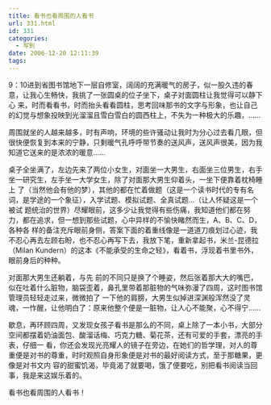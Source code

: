 ```yaml
---
title: 看书也看周围的人看书
url: 331.html
id: 331
categories:
  - 写到
date: 2006-12-20 12:11:39
tags:
---
```


9：10进到省图书馆地下一层自修室，阔阔的充满暖气的房子，似一股久违的春意，让我心生畅快，我挑了一张圆桌的位子坐下，桌子对面圆柱让我觉得可以静下心 来，时而看看书，时而抬头看看圆柱，思考回味那书的文字与形象，也让自己的幻觉与想象投映到光溜溜且雪白雪白的圆西柱上，不失为一种极大的乐趣，……  
  
周围就坐的人越来越多，时有声响，环境的些许骚动让我时为分心过去看几眼，但很快便恢复到本来的宁静，只剩暖气孔呼呼带节奏的送风声，送风声很美，因为我知道它送来的是浓浓的暖意……  
  
桌子全坐满了，左边先来了两位小女生，对面坐一大男生，右面坐三位男生，右手坐一研究生，左手坐一大学女生，除了对面那大男生仰着头，一坐下便靠着枕椅睡上 了（当然他会有他的梦），其他的都在忙着做题（这是一个读书时代的专有名词，是学途的一个象征），入学试题、模拟试题、全真试题…（让人怀疑这是一个被试 题统治的世界）尽耀眼前，这多少让我觉得有些伤痛，我知道他们都在努力，都在追求，但一想到那些试题，心中异样的不愉快睹然而生，A、B、C、D，各种各 样的备注充斥眼前身侧，答案下面的着重线像是一道道刀痕划过心迹，我不忍心再去左顾右盼，也不忍心再写下去，我放下笔，重新拿起书，米兰-昆德拉 （Milan Kundern）的这本《不能承受的生命之轻》，看着书，浮现着书里书外，眼前身后的种种。  
  
对面那大男生还躺着，与先 前的不同只是换了个睡姿，然后张着那大大的嘴巴，似在吐着什么脏物，脑袋歪着，鼻孔里带着那脏物的气味弥漫了四周，这时图书馆管理员轻轻走过来，微微拍了 一下他的肩膀，大男生似掉进深渊般浑然没了灵魂，一怍醒，让他明白了：原来他整个便是一脏物，让人心不能聚，心不得宁……  
  
歇息，再环顾四周，又发现女孩子看书是那么的不同，桌上除了一本小书，大部分空间都摆着奶油面包、酸溜话梅、巧克力糖、菊花茶，还有可爱的手套，漂亮的手表，仔细一 看，你还会发现光亮耀人的镜子在旁边，在她们的哲学理，对人的尊重便是对书的尊重，时时观照自身形象便是对书的最好阅读方式，至于那糖果，更像是对书文内 容的甜蜜饥渴，毕竟渴了就要喝，饿了便要吃，别把看书阅读当回事，我是来这娱乐着的。  
  
看书也看周围的人看书！
